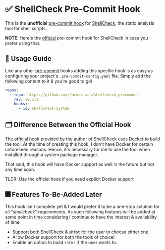 # ✅ ShellCheck Pre-Commit Hook

This is the **unofficial**
[pre-commit hook](https://pre-commit.com/#adding-pre-commit-plugins-to-your-project)
for [ShellCheck](https://www.shellcheck.net/), the static analysis tool for
shell scripts.

**NOTE**: Here's the
[official](https://github.com/koalaman/shellcheck-precommit) pre-commit hook for
ShellCheck in case you prefer using that.

## 📜 Usage Guide

Like any other [pre-commit](https://pre-commit.com) hooks adding this specific
hook is as easy as configuring your project's `.pre-commit-config.yaml` file.
Simply add the following content to it & you're good to go!

```yaml
repos:
  - repo: https://github.com/Jarmos-san/shellcheck-precommit
    rev: v0.1.0
    hooks:
      - id: shellcheck-system
```

## 🗂️ Difference Between the Official Hook

The official hook provided by the author of ShellCheck uses
[Docker](https://www.docker.com/) to build the tool. At the time of creating
this hook, I don't have Docker for certain unforeseen reasons. Hence, it's
necessary for me to use the tool when installed through a system package
manager.

That said, this hook will have Docker support as well in the future but not any
time soon.

TLDR: Use the official hook if you need explicit Docker support

## 🎆 Features To-Be-Added Later

This hook isn't complete yet & I would prefer it to be a one-stop solution for
all "_shellcheck_" requirements. As such following features will be added at
some point in time considering I continue to have the interest & availability of
time.

- Support both [ShellCheck](https://www.shellcheck.net) & [`shfmt`](https://github.com/mvdan/sh#shfmt) for the user to choose either one.
- Allow Docker support for both the tools of choice!
- Enable an option to build `shfmt` if the user wants to.
